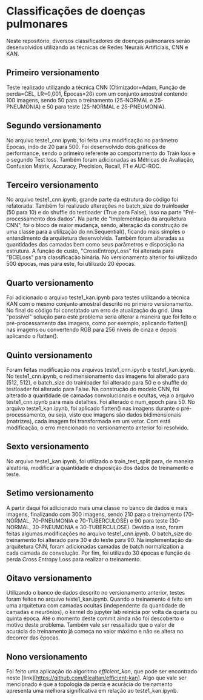 # Classificações de doenças pulmonares

Neste repositório, diversos classificadores de doenças pulmonares serão desenvolvidos utilizando as técnicas de Redes Neurais Artificiais, CNN e KAN.

## Primeiro versionamento

Teste realizado utilizando a técnica CNN (Otimizador=Adam, Função de perda=CEL, LR=0,001, Épocas=20) com um conjunto amostral contendo 100 imagens, sendo 50 para o treinamento (25-NORMAL e 25-PNEUMONIA) e 50 para teste (25-NORMAL e 25-PNEUMONIA).

## Segundo versionamento

No arquivo teste1_cnn.ipynb, foi feita uma modificação no parâmetro Épocas, indo de 20 para 500. Foi desenvolvido dois gráficos de performance, sendo o primeiro referente ao comportamento do Train loss e o segundo Test loss. Também foram adicionadas as Métricas de Avaliação, Confusion Matrix, Accuracy, Precision, Recall, F1 e AUC-ROC.

## Terceiro versionamento

No arquivo teste1_cnn.ipynb, grande parte da estrutura do código foi refatorada. Também foi realizado alterações no batch_size do trainloader (50 para 10) e do shuffle do testloader (True para False), isso na parte "Pré-processamento dos dados". Na parte de "Implementação da arquitetura CNN", foi o bloco de maior mudança, sendo, alteração da construção de uma classe para a utilização do nn.Sequential(), ficando mais simples o entendimento da arquitetura desenvolvida. Também foram alteradas as quantidades das camadas bem como seus parâmetros e disposição na estrutura. A função de custo, "CrossEntropyLoss" foi alterada para "BCELoss" para classificação binária. No versionamento alterior foi utilizado 500 épocas, mas para este, foi utilizado 20 épocas.

## Quarto versionamento

Foi adicionado o arquivo teste1_kan.ipynb para testes utilizando a técnica KAN com o mesmo conjunto amostral descrito no primeiro versionamento. No final do código foi constatado um erro de atualização do grid. Uma "possível" solução para este problema seria alterar a maneira que foi feito o pré-processamento das imagens, como por exemplo, aplicando flatten() nas imagens ou convertendo RGB para 256 níveis de cinza e depois aplicando o flatten().

## Quinto versionamento

Foram feitas modificação nos arquivos teste1_cnn.ipynb e teste1_kan.ipynb. No teste1_cnn.ipynb, o redimensionamento das imagens foi alterado para (512, 512), o batch_size do trainloader foi alterado para 50 e o shuffle do testloader foi alterado para False. Na construção do modelo CNN, foi alterado a quantidade de camadas convolucionais e ocultas, veja o arquivo teste1_cnn.ipynb para mais detalhes. Foi alterado o num_epoch para 50. No arquivo teste1_kan.ipynb, foi aplicado flatten() nas imagens durante o pré-processamento, ou seja, visto que imagens são dados bidimensionais (matrizes), cada imagem foi transformada em um vetor. Com está modificação, o erro mencionado no versionamento anterior foi resolvido.

## Sexto versionamento

No arquivo teste1_kan.ipynb, foi utilizado o train_test_split para, de maneira aleatória, modificar a quantidade e disposição dos dados de treinamento e teste.

## Setimo versionamento

A partir daqui foi adicionado mais uma classe no banco de dados e mais imagens, finalizando com 300 imagens, sendo 210 para o treinamento (70-NORMAL, 70-PNEUMONIA e 70-TUBERCULOSE) e 90 para teste (30-NORMAL, 30-PNEUMONIA e 30-TUBERCULOSE). Devido a isso, foram feitas algumas modificações no arquivo teste1_cnn.ipynb. O batch_size do treinamento foi alterado para 30 e do teste para 90. Na implementação da arquitetura CNN, foram adicionadas camadas de batch normalization a cada camada de convolução. Por fim, foi utilizado 30 épocas e função de perda Cross Entropy Loss para realizar o treinamento.

## Oitavo versionamento

Utilizando o banco de dados descrito no versionamento anterior, testes foram feitos no arquivo teste1_kan.ipynb. Quando o treinamento é feito em uma arquitetura com camadas ocultas (independente da quantidade de camadas e neurônios), o kernel do jupyter lab reinicia por volta da quarta ou quinta época. Até o momento deste commit ainda não foi descoberto o motivo deste problema. Também vale ser ressaltado que o valor de acurácia do treinamento já começa no valor máximo e não se altera no decorrer das épocas.

## Nono versionamento

Foi feito uma aplicação do algoritmo *efficient_kan*, que pode ser encontrado neste [link][https://github.com/Blealtan/efficient-kan]. Algo que vale ser mencionado é que a topologia da perda e acurácia do treinamento apresenta uma melhora significativa em relação ao teste1_kan.ipynb.
